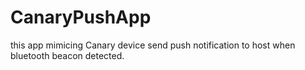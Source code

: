 # CanaryPushApp
this app mimicing Canary device send push notification to host when bluetooth beacon detected. 
